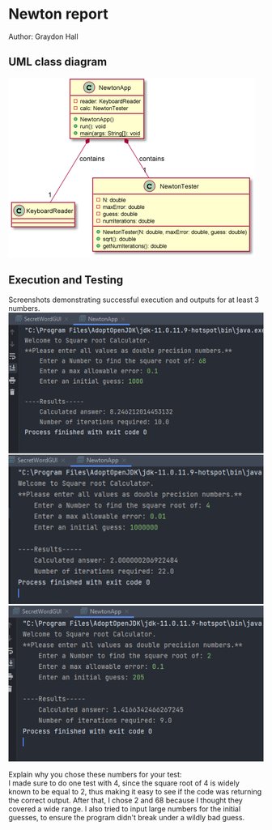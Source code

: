 # Newton report
Author: Graydon Hall

## UML class diagram
![Newton UML](NewtonUML.png)


## Execution and Testing
Screenshots demonstrating successful execution and outputs for at least 3 numbers.<br>
![Newton test 1](NewtonTest1.png)<br>
![Newton test 2](NewtonTest2.png)<br>
![Newton test 3](NewtonTest3.png)<br>


Explain why you chose these numbers for your test: <br>
I made sure to do one test with 4, since the square root of 4 is widely known to be equal to 2,
thus making it easy to see if the code was returning the correct output. After that, I chose 2 and 68
because I thought they covered a wide range. I also tried to input large numbers for the initial guesses, to ensure
the program didn't break under a wildly bad guess. 
